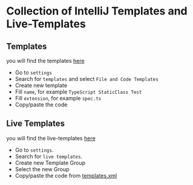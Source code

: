 # Collection of IntelliJ Templates and Live-Templates

## Templates
you will find the templates [here](/template)
- Go to `settings`
- Search for `templates` and select `File and Code Templates`
- Create new template
- Fill `name`, for example `TypeScript StaticClass Test`
- Fill `extension`, for example `spec.ts`
- Copy/paste the code 

## Live Templates
you will find the live-templates [here](/live-template)
- Go to `settings`.
- Search for `live templates`.
- Create new Template Group
- Select the new Group
- Copy/paste the code from [templates.xml](/live-template/templates.xml)

